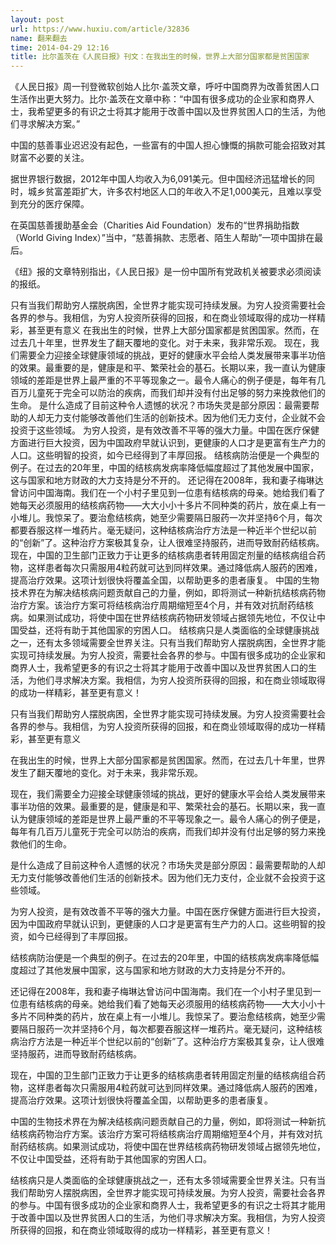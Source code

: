 ```yaml
---
layout: post
url: https://www.huxiu.com/article/32836
name: 翻来翻去
time: 2014-04-29 12:16
title: 比尔盖茨在《人民日报》刊文：在我出生的时候，世界上大部分国家都是贫困国家
---
```

《人民日报》周一刊登微软创始人比尔·盖茨文章，呼吁中国商界为改善贫困人口生活作出更大努力。比尔·盖茨在文章中称：“中国有很多成功的企业家和商界人士，我希望更多的有识之士将其才能用于改善中国以及世界贫困人口的生活，为他们寻求解决方案。”

中国的慈善事业迟迟没有起色，一些富有的中国人担心慷慨的捐款可能会招致对其财富不必要的关注。

据世界银行数据，2012年中国人均收入为6,091美元。但中国经济迅猛增长的同时，城乡贫富差距扩大，许多农村地区人口的年收入不足1,000美元，且难以享受到充分的医疗保障。

在英国慈善援助基金会（Charities Aid Foundation）发布的“世界捐助指数（World Giving Index）”当中，“慈善捐款、志愿者、陌生人帮助”一项中国排在最后。

《纽》报的文章特别指出，《人民日报》是一份中国所有党政机关被要求必须阅读的报纸。

只有当我们帮助穷人摆脱病困，全世界才能实现可持续发展。为穷人投资需要社会各界的参与。我相信，为穷人投资所获得的回报，和在商业领域取得的成功一样精彩，甚至更有意义 在我出生的时候，世界上大部分国家都是贫困国家。然而，在过去几十年里，世界发生了翻天覆地的变化。对于未来，我非常乐观。 现在，我们需要全力迎接全球健康领域的挑战，更好的健康水平会给人类发展带来事半功倍的效果。最重要的是，健康是和平、繁荣社会的基石。长期以来，我一直认为健康领域的差距是世界上最严重的不平等现象之一。最令人痛心的例子便是，每年有几百万儿童死于完全可以防治的疾病，而我们却并没有付出足够的努力来挽救他们的生命。 是什么造成了目前这种令人遗憾的状况？市场失灵是部分原因：最需要帮助的人却无力支付能够改善他们生活的创新技术。因为他们无力支付，企业就不会投资于这些领域。 为穷人投资，是有效改善不平等的强大力量。中国在医疗保健方面进行巨大投资，因为中国政府早就认识到，更健康的人口才是更富有生产力的人口。这些明智的投资，如今已经得到了丰厚回报。 结核病防治便是一个典型的例子。在过去的20年里，中国的结核病发病率降低幅度超过了其他发展中国家，这与国家和地方财政的大力支持是分不开的。 还记得在2008年，我和妻子梅琳达曾访问中国海南。我们在一个小村子里见到一位患有结核病的母亲。她给我们看了她每天必须服用的结核病药物——大大小小十多片不同种类的药片，放在桌上有一小堆儿。我惊呆了。要治愈结核病，她至少需要隔日服药一次并坚持6个月，每次都要吞服这样一堆药片。毫无疑问，这种结核病治疗方法是一种近半个世纪以前的“创新”了。这种治疗方案极其复杂，让人很难坚持服药，进而导致耐药结核病。 现在，中国的卫生部门正致力于让更多的结核病患者转用固定剂量的结核病组合药物，这样患者每次只需服用4粒药就可达到同样效果。通过降低病人服药的困难，提高治疗效果。这项计划很快将覆盖全国，以帮助更多的患者康复。 中国的生物技术界在为解决结核病问题贡献自己的力量，例如，即将测试一种新抗结核病药物治疗方案。该治疗方案可将结核病治疗周期缩短至4个月，并有效对抗耐药结核病。如果测试成功，将使中国在世界结核病药物研发领域占据领先地位，不仅让中国受益，还将有助于其他国家的穷困人口。 结核病只是人类面临的全球健康挑战之一，还有太多领域需要全世界关注。只有当我们帮助穷人摆脱病困，全世界才能实现可持续发展。为穷人投资，需要社会各界的参与。中国有很多成功的企业家和商界人士，我希望更多的有识之士将其才能用于改善中国以及世界贫困人口的生活，为他们寻求解决方案。我相信，为穷人投资所获得的回报，和在商业领域取得的成功一样精彩，甚至更有意义！

只有当我们帮助穷人摆脱病困，全世界才能实现可持续发展。为穷人投资需要社会各界的参与。我相信，为穷人投资所获得的回报，和在商业领域取得的成功一样精彩，甚至更有意义

在我出生的时候，世界上大部分国家都是贫困国家。然而，在过去几十年里，世界发生了翻天覆地的变化。对于未来，我非常乐观。

现在，我们需要全力迎接全球健康领域的挑战，更好的健康水平会给人类发展带来事半功倍的效果。最重要的是，健康是和平、繁荣社会的基石。长期以来，我一直认为健康领域的差距是世界上最严重的不平等现象之一。最令人痛心的例子便是，每年有几百万儿童死于完全可以防治的疾病，而我们却并没有付出足够的努力来挽救他们的生命。

是什么造成了目前这种令人遗憾的状况？市场失灵是部分原因：最需要帮助的人却无力支付能够改善他们生活的创新技术。因为他们无力支付，企业就不会投资于这些领域。

为穷人投资，是有效改善不平等的强大力量。中国在医疗保健方面进行巨大投资，因为中国政府早就认识到，更健康的人口才是更富有生产力的人口。这些明智的投资，如今已经得到了丰厚回报。

结核病防治便是一个典型的例子。在过去的20年里，中国的结核病发病率降低幅度超过了其他发展中国家，这与国家和地方财政的大力支持是分不开的。

还记得在2008年，我和妻子梅琳达曾访问中国海南。我们在一个小村子里见到一位患有结核病的母亲。她给我们看了她每天必须服用的结核病药物——大大小小十多片不同种类的药片，放在桌上有一小堆儿。我惊呆了。要治愈结核病，她至少需要隔日服药一次并坚持6个月，每次都要吞服这样一堆药片。毫无疑问，这种结核病治疗方法是一种近半个世纪以前的“创新”了。这种治疗方案极其复杂，让人很难坚持服药，进而导致耐药结核病。

现在，中国的卫生部门正致力于让更多的结核病患者转用固定剂量的结核病组合药物，这样患者每次只需服用4粒药就可达到同样效果。通过降低病人服药的困难，提高治疗效果。这项计划很快将覆盖全国，以帮助更多的患者康复。

中国的生物技术界在为解决结核病问题贡献自己的力量，例如，即将测试一种新抗结核病药物治疗方案。该治疗方案可将结核病治疗周期缩短至4个月，并有效对抗耐药结核病。如果测试成功，将使中国在世界结核病药物研发领域占据领先地位，不仅让中国受益，还将有助于其他国家的穷困人口。

结核病只是人类面临的全球健康挑战之一，还有太多领域需要全世界关注。只有当我们帮助穷人摆脱病困，全世界才能实现可持续发展。为穷人投资，需要社会各界的参与。中国有很多成功的企业家和商界人士，我希望更多的有识之士将其才能用于改善中国以及世界贫困人口的生活，为他们寻求解决方案。我相信，为穷人投资所获得的回报，和在商业领域取得的成功一样精彩，甚至更有意义！

